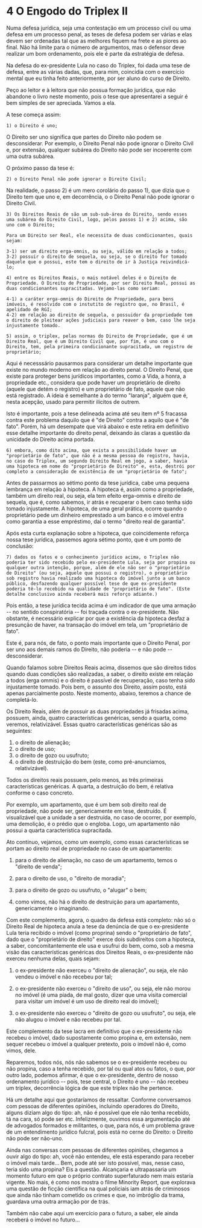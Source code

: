 # 4  O Engodo do Triplex II

Numa defesa jurídica, seja uma contestação em um processo civil ou uma defesa em um processo penal, as teses de defesa podem ser várias e elas devem ser ordenadas tal que as melhores fiquem na frete e as piores ao final.  Não há limite para o número de argumentos, mas o defensor deve realizar um bom ordenamento, pois ele é parte da estratégia de defesa.

Na defesa do ex-presidente Lula no caso do Triplex, foi dada uma tese de defesa, entre as várias dadas, que, para mim, coincidia com o exercício mental que eu tinha feito anteriormente, por ser aluno do curso de Direito.

Peço ao leitor e à leitora que não possua formação jurídica, que não abandone o livro neste momento, pois o tese que apresentarei a seguir é bem simples de ser apreciada. Vamos a ela.

A tese começa assim:

	1) o Direito é uno;
	
O Direito ser uno significa que partes do Direito não podem se desconsiderar. Por exemplo, o Direito Penal não pode ignorar o Direito Civil e, por extensão, qualquer subárea do Direito não pode ser incoerente com uma outra subárea.

O próximo passo da tese é:

	2) o Direito Penal não pode ignorar o Direito Civil;

Na realidade, o passo 2) é um mero corolário do passo 1), que dizia que o Direito tem que uno e, em decorrência, o o Direito Penal não pode ignorar o Direito Civil.

	3) Os Direitos Reais de são um sub-sub-área do Direito, sendo esses uma subárea do Direito Civil, logo, pelos passos 1) e 2) acima, são uno com o Direito;
	
	Para um Direito ser Real, ele necessita de duas condicionantes, quais sejam:
	
	3-1) ser um direito erga-omnis, ou seja, válido em relação a todos;
	3-2) possuir o direito de sequela, ou seja, se o direito for tomado daquele que o possui, este tem o direito de ir à Justiça reivindicá-lo;
	
	4) entre os Direitos Reais, o mais notável deles é o Direito de Propriedade. O Direito de Propriedade, por ser Direito Real, possui as duas condicionantes supracitadas. Vejamo-las como seriam:
	
	4-1) a caráter erga-omnis do Direito de Propriedade, para bens imóveis, é resolvido com o instutito de registro que, no Brasil, é apelidado de RGI;
	4-2) em relação ao direito de sequela, o possuidor da propriedade tem o direito de pleitear ações judiciais para reaver o bem, caso lhe seja injustamente tomado.
	
	5) assim, o triplex, pelas normas do Direito de Propriedade, que é um Direito Real, que é um Direito Civil que, por fim, é uno com o Direito, tem, pela primeira condicionante supracitada, um registro de proprietário;

Aqui é necesssário pausarmos para considerar um detalhe importante que existe no mundo moderno em relação ao direito penal.  O Direito Penal, que existe para proteger bens jurídicos importantes, como a Vida, a honra, a propriedade etc., considera que pode haver um proprietário de direito (aquele que detém o registro) e um proprietário de fato, aquele que não está registrado.  A ideia é semelhante à do termo "laranja", alguém que é, nesta acepção, usado para permitir ilícitos de outrem.

Isto é importante, pois a tese delineada acima até seu item nº 5 fracassa contra este problema daquilo que é "de Direito" contra a aquilo que é "de fato".  Porém, há um desempate que virá abaixo e este retira em definitivo esse detalhe importante do direito penal, deixando às claras a questão da unicidade do Direito acima portada.

	6) embora, como dito acima, que exista a possibilidade haver um "proprietário de fato", que não é a mesma pessoa do registro, havia, no caso do Triplex, um segundo Direito Real em jogo, a saber, havia uma hipoteca em nome do "proprietário de Direito" e, esta, destrói por completo a consideração de existência de um "proprietário de fato";

Antes de passarmos ao sétimo ponto da tese jurídica, cabe uma pequena lembrança em relação à hipoteca. A hipoteca é, assim como a propriedade, também um direito real, ou seja, ela tem efeito erga-omnis e direito de sequela, que é, como sabemos, ir atrás e recuperar o bem caso tenha sido tomado injustamente. A hipoteca, de uma geral prática, ocorre quando o proprietário pede um dinheiro emprestado a um banco e o imóvel entra como garantia a esse empréstimo, daí o termo "direito real de garantia".

Após esta curta explanação sobre a hipoteca, que coincidemente reforça nossa tese jurídica, passemos agora sétimo ponto, que é um ponto de conclusão:

	7) dados os fatos e o conhecimento jurídico acima, o Triplex não poderia ter sido recebido pelo ex-presidente Lula, seja por propina ou qualquer outra intenção, porque, além de ele não ser o "proprietário de Direito" (ou seja, aquele que possui o registro), o proprietário sob registro havia realizado uma hipoteca do imóvel junto a um banco público, desfazendo qualquer possível tese de que ex-presidente poderia tê-lo recebido na qualidade de "proprietário de fato". (Este detalhe conclusivo ainda receberá mais reforço adiante.)

Pois então, a tese jurídica tecida acima é um indicador de que uma armação -- no sentido conspiratória -- foi traçada contra o ex-presidente. Não obstante, é necessário explicar por que a existência da hipoteca desfaz a presunção de haver, na transação do imóvel em tela, um "proprietário de fato".

Este é, para nós, de fato, o ponto mais importante que o Direito Penal, por ser uno aos demais ramos do Direito, não poderia -- e não pode -- desconsiderar.

Quando falamos sobre Direitos Reais acima, dissemos que são direitos tidos quando duas condições são realizadas, a saber, o direito existe em relação a todos (erga ommis) e o direito é passível de recuperação, caso tenha sido injustamente tomado.  Pois bem, o assunto dos Direito, assim posto, está apenas parcialmente posto. Neste momento, abaixo, teremos a chance de completá-lo.

Os Direito Reais, além de possuir as duas propriedades já frisadas acima, possuem, ainda, quatro características genéricas, sendo a quarta, como veremos, relativizável.  Essas quatro características genéricas são as seguintes:

1) o direito de alienação;
2) o direito de uso;
3) o direito de gozo ou usufruto;
4) o direito de destruição do bem (este, como pré-anunciamos, relativizável).

Todos os direitos reais possuem, pelo menos, as três primeiras características genéricas. A quarta, a destruição do bem, é relativa conforme o caso concreto.

Por exemplo, um apartamento, que é um bem sob direito real de propriedade, não pode ser, genericamente em tese, destruído. É visualizável que a unidade a ser destruída, no caso de ocorrer, por exemplo, uma demolição, é o prédio que o engloba. Logo, um apartamento não possui a quarta característica supracitada.

Ato contínuo, vejamos, como um exemplo, como essas características se portam ao direito real de propriedade no caso de um apartamento:

1) para o direito de alienação, no caso de um apartamento, temos o "direito de venda";
2) para o direito de uso, o "direito de moradia";
3) para o direito de gozo ou usufruto, o "alugar" o bem;

4) como vimos, não há o direito de destruição para um apartamento, genericamente o imaginando.

Com este complemento, agora, o quadro da defesa está completo: não só o Direito Real de hipoteca anula a tese da denúncia de que o ex-presidente Lula teria recibido o imóvel (como proprina) sendo o "proprietário de fato", dado que o "proprietário de direito" exerce dois subdireitos com a hipoteca, a saber, concomitantemente ele usa e usufrui do bem, como, sob a mesma visão das características genéricas dos Direitos Reais, o ex-presidente não exerceu nenhuma delas, quais sejam:

1) o ex-presidente não exerceu o "direito de alienação", ou seja, ele não vendeu o imóvel e não recebeu por tal;

2) o ex-presidente não exerceu o "direito de uso", ou seja, ele não morou no imóvel (é uma piada, de mal gosto, dizer que uma visita comercial para visitar um imóvel é um uso de direito real do imóvel);

3) o ex-presidente não exerceu o "direito de gozo ou usufruto", ou seja, ele não alugou o imóvel e não recebeu por tal.

Este complemento da tese lacra em definitivo que o ex-presidente não recebeu o imóvel, dado supostamente como propina e, em extensão, nem sequer recebeu o imóvel a qualquer pretexto, pois o imóvel não é, como vimos, dele.

Reparemos, todos nós, nós não sabemos se o ex-presidente recebeu ou não propina, caso a tenha recebido, por tal ou qual atos ou fatos, o que, por outro lado, podemos afirmar, é que o ex-presidente, dentro de nosso ordenamento jurídico -- pois, tese central, o Direito é uno -- não recebeu um triplex, decorrência lógica de que este triplex não lhe pertence.

Há um detalhe aqui que gostaríamos de ressaltar.  Conforme conversamos com pessoas de diferentes opiniões, incluindo operadores do Direito, alguns diziam algo do tipo: ah, não é possível que ele não tenha recebido, tá na cara, só pode ser etc.  Infelizmente, ouvimos essa argumentação até de advogados formados e militantes, o que, para nós, é um problema grave de um entendimento jurídico fulcral, pois está no cerne do Direito: o Direito não pode ser não-uno.

Ainda nas conversas com pessoas de diferentes opiniões, chegamos a ouvir algo do tipo: ah, você não entendeu, ele está esperando para receber o imóvel mais tarde... Bem, pode até ser isto possível, mas, nesse caso, teria sido uma propina?  Eis a questão.  Alcançaria e ultrapassaria um momento futuro em que o próprio contrato superfaturado nem mais estaria vigente.  No mais, é como nos mostra o filme Minority Report, que explorava uma questão de ficção científica na qual policiais iam atrás de criminosos que ainda não tinham cometido os crimes e que, no imbróglio da trama, guardava uma outra armação por de trás.

Também não cabe aqui um exercício para o futuro, a saber, ele ainda receberá o imóvel no futuro...

